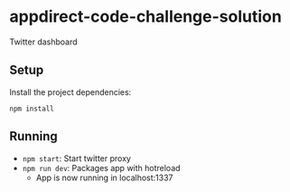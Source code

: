 # appdirect-code-challenge-solution

Twitter dashboard

## Setup

Install the project dependencies:

`npm install`

## Running

- `npm start`: Start twitter proxy
- `npm run dev`: Packages app with hotreload
  - App is now running in localhost:1337
